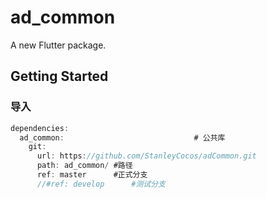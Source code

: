 # ad_common

A new Flutter package.

## Getting Started

### 导入
```dart
dependencies:
  ad_common:                             # 公共库
    git:
      url: https://github.com/StanleyCocos/adCommon.git
      path: ad_common/ #路径
      ref: master      #正式分支
      //#ref: develop      #测试分支
```


